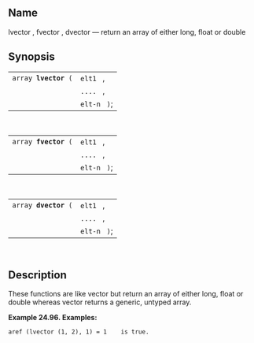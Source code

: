 <div>

<div>

</div>

<div>

## Name

lvector , fvector , dvector — return an array of either long, float or
double

</div>

<div>

## Synopsis

<div>

|                           |               |
|---------------------------|---------------|
| `array `**`lvector`**` (` | `elt1 ` ,     |
|                           | `.... ` ,     |
|                           | `elt-n ` `)`; |

<div>

 

</div>

</div>

<div>

|                           |               |
|---------------------------|---------------|
| `array `**`fvector`**` (` | `elt1 ` ,     |
|                           | `.... ` ,     |
|                           | `elt-n ` `)`; |

<div>

 

</div>

</div>

<div>

|                           |               |
|---------------------------|---------------|
| `array `**`dvector`**` (` | `elt1 ` ,     |
|                           | `.... ` ,     |
|                           | `elt-n ` `)`; |

<div>

 

</div>

</div>

</div>

<div>

## Description

These functions are like vector but return an array of either long,
float or double whereas vector returns a generic, untyped array.

<div>

**Example 24.96. Examples:**

<div>

``` programlisting
aref (lvector (1, 2), 1) = 1    is true.
```

</div>

</div>

  

</div>

</div>
